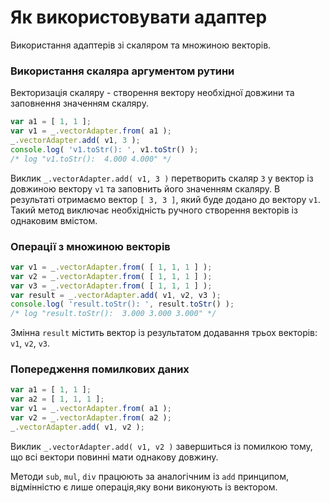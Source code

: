 # Як використовувати адаптер

Використання адаптерів зі скаляром та множиною векторів.

### Використання скаляра аргументом рутини

Векторизація скаляру - створення вектору необхідної довжини та заповнення значенням скаляру.

```js
var a1 = [ 1, 1 ];
var v1 = _.vectorAdapter.from( a1 );
_.vectorAdapter.add( v1, 3 );
console.log( 'v1.toStr(): ', v1.toStr() );
/* log "v1.toStr():  4.000 4.000" */
```

Виклик `_.vectorAdapter.add( v1, 3 )` перетворить скаляр `3` у вектор із довжиною вектору `v1` та заповнить його значенням скаляру.
В результаті отримаємо вектор `[ 3, 3 ]`, який буде додано до вектору `v1`. Такий метод виключає необхідність ручного створення векторів із однаковим вмістом.

### Операції з множиною векторів

```javascript
var v1 = _.vectorAdapter.from( [ 1, 1, 1 ] );
var v2 = _.vectorAdapter.from( [ 1, 1, 1 ] );
var v3 = _.vectorAdapter.from( [ 1, 1, 1 ] );
var result = _.vectorAdapter.add( v1, v2, v3 );
console.log( 'result.toStr(): ', result.toStr() );
/* log "result.toStr():  3.000 3.000 3.000" */
```

Змінна `result` містить вектор із результатом додавання трьох векторів: `v1`, `v2`, `v3`.

### Попередження помилкових даних

```js
var a1 = [ 1, 1 ];
var a2 = [ 1, 1, 1 ];
var v1 = _.vectorAdapter.from( a1 );
var v2 = _.vectorAdapter.from( a2 );
_.vectorAdapter.add( v1, v2 );
```
Виклик `_.vectorAdapter.add( v1, v2 )` завершиться із помилкою тому, що всі вектори повинні мати однакову довжину.

Методи `sub`, `mul`, `div` працюють за аналогічним із `add` принципом, відмінністю є лише операція,яку вони виконують із вектором.

